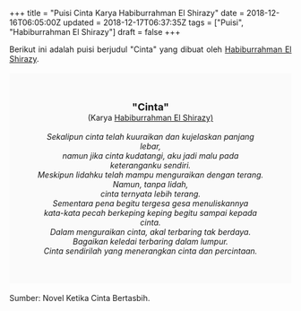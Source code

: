 +++
title = "Puisi Cinta Karya Habiburrahman El Shirazy"
date = 2018-12-16T06:05:00Z
updated = 2018-12-17T06:37:35Z
tags = ["Puisi", "Habiburrahman El Shirazy"]
draft = false
+++

<div dir="ltr" style="text-align: left;" trbidi="on"><div dir="ltr" style="text-align: left;" trbidi="on"><div style="text-align: justify;">Berikut ini adalah puisi berjudul "Cinta" yang dibuat oleh <a href="https://id.wikipedia.org/wiki/Habiburrahman_El_Shirazy" target="_blank">Habiburrahman El Shirazy</a>. </div><br /><div style="background: #FAFAFA; font-size: 14px; height: auto; margin: 0 auto; padding: 50px; text-align: center; width: auto;"><span style="font-size: 18px;"><b>"Cinta"</b></span><br />(Karya <a href="https://www.sekata.web.id/tags/habiburrahman-el-shirazy" target="_blank">Habiburrahman El Shirazy)</a> <br /><br /><i>Sekalipun cinta telah kuuraikan dan kujelaskan panjang lebar,</i><br /><i>namun jika cinta kudatangi, aku jadi malu pada keteranganku sendiri.</i><br /><i>Meskipun lidahku telah mampu menguraikan dengan terang.</i><br /><i>Namun, tanpa lidah,</i><br /><i>cinta ternyata lebih terang.</i><br /><i>Sementara pena begitu tergesa gesa menuliskannya</i><br /><i>kata-kata pecah berkeping keping begitu sampai kepada cinta.</i><br /><i>Dalam menguraikan cinta, akal terbaring tak berdaya.</i><br /><i>Bagaikan keledai terbaring dalam lumpur.</i><br /><i>Cinta sendirilah yang menerangkan cinta dan percintaan.</i> </div></div><div style="text-align: justify;"><br /></div><div style="text-align: justify;">Sumber: Novel Ketika Cinta Bertasbih.</div></div>
